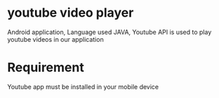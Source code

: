 # youtube video player
 Android application,
 Language used JAVA,
 Youtube API is used to play youtube videos in our application
 
 # Requirement
   Youtube app must be installed in your mobile device
 
 
